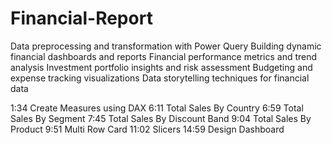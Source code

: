 # Financial-Report
Data preprocessing and transformation with Power Query
Building dynamic financial dashboards and reports
Financial performance metrics and trend analysis
Investment portfolio insights and risk assessment
Budgeting and expense tracking visualizations
Data storytelling techniques for financial data

1:34 Create Measures using DAX 
6:11 Total Sales By Country
6:59 Total Sales By Segment
7:45 Total Sales By Discount Band
9:04 Total Sales By Product
9:51 Multi Row Card
11:02 Slicers
14:59 Design Dashboard
